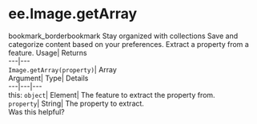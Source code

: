  
#  ee.Image.getArray 
bookmark_borderbookmark Stay organized with collections  Save and categorize content based on your preferences.
Extract a property from a feature. 
Usage| Returns  
---|---  
`Image.getArray(property)`| Array  
Argument| Type| Details  
---|---|---  
this: `object`| Element| The feature to extract the property from.  
`property`| String| The property to extract.  
Was this helpful?
